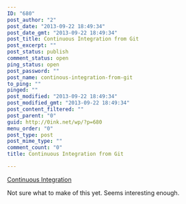 ```yaml
---
ID: "680"
post_author: "2"
post_date: "2013-09-22 18:49:34"
post_date_gmt: "2013-09-22 18:49:34"
post_title: Continuous Integration from Git
post_excerpt: ""
post_status: publish
comment_status: open
ping_status: open
post_password: ""
post_name: continous-integration-from-git
to_ping: ""
pinged: ""
post_modified: "2013-09-22 18:49:34"
post_modified_gmt: "2013-09-22 18:49:34"
post_content_filtered: ""
post_parent: "0"
guid: http://0ink.net/wp/?p=680
menu_order: "0"
post_type: post
post_mime_type: ""
comment_count: "0"
title: Continuous Integration from Git

---
```


<a href="http://www.drdobbs.com/architecture-and-design/driving-continuous-integration-from-git/240161383">Continuous Integration</a>

Not sure what to make of this yet.  Seems interesting enough.

